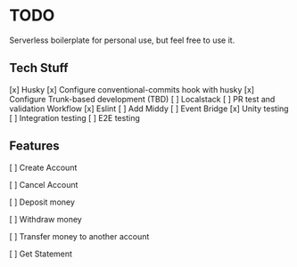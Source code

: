 # TODO

Serverless boilerplate for personal use, but feel free to use it.

## Tech Stuff

[x] Husky
[x] Configure conventional-commits hook with husky
[x] Configure Trunk-based development (TBD)
[ ] Localstack
[ ] PR test and validation Workflow
[x] Eslint
[ ] Add Middy
[ ] Event Bridge
[x] Unity testing
[ ] Integration testing
[ ] E2E testing

## Features

[ ] Create Account

[ ] Cancel Account

[ ] Deposit money

[ ] Withdraw money

[ ] Transfer money to another account

[ ] Get Statement
